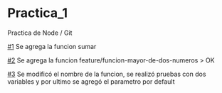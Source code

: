 # Practica_1
Practica de Node / Git

[#1](https://github.com/aficio3025/Practica_1/pull/1) Se agrega la funcion sumar

[#2](https://github.com/aficio3025/Practica_1/pull/3) Se agrega la funcion feature/funcion-mayor-de-dos-numeros > OK

[#3](https://github.com/aficio3025/Practica_1/pull/1) Se modificó el nombre de la funcion, se realizó pruebas con dos variables y por ultimo se agregó el parametro por default



